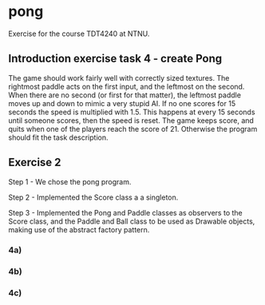 # pong
Exercise for the course TDT4240 at NTNU.
## Introduction exercise task 4 - create Pong
The game should work fairly well with correctly sized textures. The rightmost paddle acts on the first input, and the leftmost on the second. When there are no second (or first for that matter), the leftmost paddle moves up and down to mimic a very stupid AI. If no one scores for 15 seconds the speed is multiplied with 1.5. This happens at every 15 seconds until someone scores, then the speed is reset. The game keeps score, and quits when one of the players reach the score of 21. Otherwise the program should fit the task description. 

## Exercise 2
Step 1 - We chose the pong program.

Step 2 - Implemented the Score class a a singleton.

Step 3 - Implemented the Pong and Paddle classes as observers to the Score class, and the Paddle and Ball class to be used as Drawable objects, making use of the abstract factory pattern.

### 4a)

### 4b)

### 4c)
